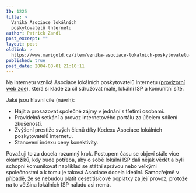 ```yaml
---
ID: 1225
title: >
  Vzniká Asociace lokálních
  poskytovatelů lnternetu
author: Patrick Zandl
post_excerpt: ""
layout: post
oldlink: >
  https://www.marigold.cz/item/vznika-asociace-lokalnich-poskytovatelu-lnternetu
published: true
post_date: 2004-08-01 21:10:11
---
```

<p>
Na internetu vzniká Asociace lokálních poskytovatelů lnternetu (<a href="http://www.alpi.cz">provizorní web zde</a>), která si klade za cíl sdružovat malé, lokální ISP a komunitní sítě. </p>

<p>
Jaké jsou hlavní cíle (návrh):</p>

<ul>
<li>Hájit a prosazovat společné zájmy v jednání s třetími osobami.</li>
<li>Pravidelná setkání a provoz internetového portálu za účelem sdílení zkušeností.</li>
<li>Zvýšení prestiže svých členů díky Kodexu Asociace lokálních poskytovatelů internetu.</li>
<li>Stanovení indexu ceny konektivity.</li>
</ul>
<p>
Považuji to za docela rozumný krok. Postupem času se objeví stále více okamžiků, kdy bude potřeba, aby o sobě lokální ISP dali nějak vědět a byli schopni komunikovat například se státní správou nebo velkými společnostmi a k tomu je taková Asociace docela ideální. Samozřejmě v případě, že se nebudou platit desetitisícové poplatky za její provoz, protože na to většina lokálních ISP náladu asi nemá.
</p>
